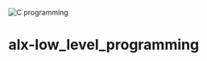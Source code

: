 ![C programming](https://apollo-singapore.akamaized.net/v1/files/r4nw6l1my7il2-IN/image;s=850x0 'C programming')

# alx-low_level_programming

